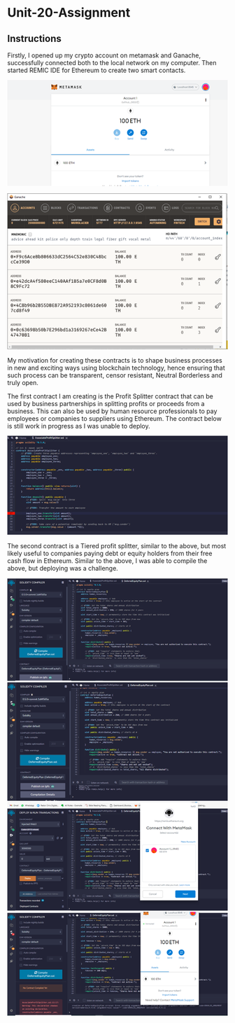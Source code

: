 ```python
```
# Unit-20-Assignment
## Instructions
Firstly, I opened up my crypto account on metamask and Ganache, successfully connected both to the local network on my computer. 
Then started REMIC IDE for Ethereum to create two smart contacts. 

![picture](screenshot/metamask.png)

![picture](screenshot/ganache.png)


My motivation for creating these contracts is to shape business processes in new and exciting ways using blockchain technology, hence ensuring that such process can be transparent, censor resistant, Neutral Borderless and truly open.

The first contract I am creating is the Profit Splitter contract that can be used by business partnerships in splitting profits or proceeds from a business. This can also be used by human resource professionals to pay employees or companies to suppliers using Ethereum. The contract below is still work in progress as I was unable to deploy. 

![picture](screenshot/pic2.png)

The second contract is a Tiered profit splitter, similar to the above, but most likely useful to companies paying debt or equity holders from their free cash flow in Ethereum. Similar to the above, I was able to compile the above, but deploying was a challenge. 

![picture](screenshot/pic1.png)
![picture](screenshot/pic3.png)
![picture](screenshot/pic4.png)
![picture](screenshot/pic5.png)